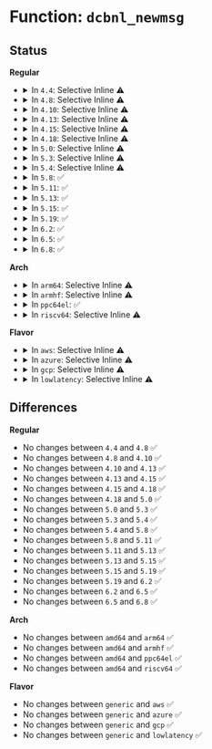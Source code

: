 # Function: <code>dcbnl_newmsg</code>

## Status
<b>Regular</b>
<ul>
<li>
<details>
<summary>In <code>4.4</code>: Selective Inline ⚠️</summary>

```c
struct sk_buff *dcbnl_newmsg(int type, u8 cmd, u32 port, u32 seq, u32 flags, struct nlmsghdr **nlhp);
```

**Collision:** Unique Static

**Inline:** Selective

**Transformation:** False

**Instances:**

```
In net/dcb/dcbnl.c (ffffffff81813cc0)
Location: net/dcb/dcbnl.c:196
Inline: True
Direct callers:
  - net/dcb/dcbnl.c:dcb_doit
  - net/dcb/dcbnl.c:dcbnl_notify
```
**Symbols:**

```
ffffffff81813cc0-ffffffff81813d70: dcbnl_newmsg (STB_LOCAL)
```
</details>
</li>
<li>
<details>
<summary>In <code>4.8</code>: Selective Inline ⚠️</summary>

```c
struct sk_buff *dcbnl_newmsg(int type, u8 cmd, u32 port, u32 seq, u32 flags, struct nlmsghdr **nlhp);
```

**Collision:** Unique Static

**Inline:** Selective

**Transformation:** False

**Instances:**

```
In net/dcb/dcbnl.c (ffffffff81886ba0)
Location: net/dcb/dcbnl.c:196
Inline: True
Direct callers:
  - net/dcb/dcbnl.c:dcb_doit
  - net/dcb/dcbnl.c:dcbnl_notify
```
**Symbols:**

```
ffffffff81886ba0-ffffffff81886c50: dcbnl_newmsg (STB_LOCAL)
```
</details>
</li>
<li>
<details>
<summary>In <code>4.10</code>: Selective Inline ⚠️</summary>

```c
struct sk_buff *dcbnl_newmsg(int type, u8 cmd, u32 port, u32 seq, u32 flags, struct nlmsghdr **nlhp);
```

**Collision:** Unique Static

**Inline:** Selective

**Transformation:** False

**Instances:**

```
In net/dcb/dcbnl.c (ffffffff818bb410)
Location: net/dcb/dcbnl.c:196
Inline: True
Direct callers:
  - net/dcb/dcbnl.c:dcb_doit
  - net/dcb/dcbnl.c:dcbnl_notify
```
**Symbols:**

```
ffffffff818bb410-ffffffff818bb4c0: dcbnl_newmsg (STB_LOCAL)
```
</details>
</li>
<li>
<details>
<summary>In <code>4.13</code>: Selective Inline ⚠️</summary>

```c
struct sk_buff *dcbnl_newmsg(int type, u8 cmd, u32 port, u32 seq, u32 flags, struct nlmsghdr **nlhp);
```

**Collision:** Unique Static

**Inline:** Selective

**Transformation:** False

**Instances:**

```
In net/dcb/dcbnl.c (ffffffff818e1e00)
Location: net/dcb/dcbnl.c:192
Inline: True
Direct callers:
  - net/dcb/dcbnl.c:dcb_doit
  - net/dcb/dcbnl.c:dcbnl_notify
```
**Symbols:**

```
ffffffff818e1e00-ffffffff818e1eab: dcbnl_newmsg (STB_LOCAL)
```
</details>
</li>
<li>
<details>
<summary>In <code>4.15</code>: Selective Inline ⚠️</summary>

```c
struct sk_buff *dcbnl_newmsg(int type, u8 cmd, u32 port, u32 seq, u32 flags, struct nlmsghdr **nlhp);
```

**Collision:** Unique Static

**Inline:** Selective

**Transformation:** False

**Instances:**

```
In net/dcb/dcbnl.c (ffffffff81967ba0)
Location: net/dcb/dcbnl.c:192
Inline: True
Direct callers:
  - net/dcb/dcbnl.c:dcb_doit
  - net/dcb/dcbnl.c:dcbnl_notify
```
**Symbols:**

```
ffffffff81967ba0-ffffffff81967c4b: dcbnl_newmsg (STB_LOCAL)
```
</details>
</li>
<li>
<details>
<summary>In <code>4.18</code>: Selective Inline ⚠️</summary>

```c
struct sk_buff *dcbnl_newmsg(int type, u8 cmd, u32 port, u32 seq, u32 flags, struct nlmsghdr **nlhp);
```

**Collision:** Unique Static

**Inline:** Selective

**Transformation:** False

**Instances:**

```
In net/dcb/dcbnl.c (ffffffff819c13c0)
Location: net/dcb/dcbnl.c:193
Inline: True
Direct callers:
  - net/dcb/dcbnl.c:dcb_doit
  - net/dcb/dcbnl.c:dcbnl_notify
```
**Symbols:**

```
ffffffff819c13c0-ffffffff819c1471: dcbnl_newmsg (STB_LOCAL)
```
</details>
</li>
<li>
<details>
<summary>In <code>5.0</code>: Selective Inline ⚠️</summary>

```c
struct sk_buff *dcbnl_newmsg(int type, u8 cmd, u32 port, u32 seq, u32 flags, struct nlmsghdr **nlhp);
```

**Collision:** Unique Static

**Inline:** Selective

**Transformation:** False

**Instances:**

```
In net/dcb/dcbnl.c (ffffffff819f8920)
Location: net/dcb/dcbnl.c:193
Inline: True
Direct callers:
  - net/dcb/dcbnl.c:dcb_doit
  - net/dcb/dcbnl.c:dcbnl_notify
```
**Symbols:**

```
ffffffff819f8920-ffffffff819f89ce: dcbnl_newmsg (STB_LOCAL)
```
</details>
</li>
<li>
<details>
<summary>In <code>5.3</code>: Selective Inline ⚠️</summary>

```c
struct sk_buff *dcbnl_newmsg(int type, u8 cmd, u32 port, u32 seq, u32 flags, struct nlmsghdr **nlhp);
```

**Collision:** Unique Static

**Inline:** Selective

**Transformation:** False

**Instances:**

```
In net/dcb/dcbnl.c (ffffffff81a67be0)
Location: net/dcb/dcbnl.c:182
Inline: True
Direct callers:
  - net/dcb/dcbnl.c:dcb_doit
  - net/dcb/dcbnl.c:dcbnl_notify
```
**Symbols:**

```
ffffffff81a67be0-ffffffff81a67c91: dcbnl_newmsg (STB_LOCAL)
```
</details>
</li>
<li>
<details>
<summary>In <code>5.4</code>: Selective Inline ⚠️</summary>

```c
struct sk_buff *dcbnl_newmsg(int type, u8 cmd, u32 port, u32 seq, u32 flags, struct nlmsghdr **nlhp);
```

**Collision:** Unique Static

**Inline:** Selective

**Transformation:** False

**Instances:**

```
In net/dcb/dcbnl.c (ffffffff81a9e540)
Location: net/dcb/dcbnl.c:182
Inline: True
Direct callers:
  - net/dcb/dcbnl.c:dcb_doit
  - net/dcb/dcbnl.c:dcbnl_notify
```
**Symbols:**

```
ffffffff81a9e540-ffffffff81a9e5f1: dcbnl_newmsg (STB_LOCAL)
```
</details>
</li>
<li>
<details>
<summary>In <code>5.8</code>: ✅</summary>

```c
struct sk_buff *dcbnl_newmsg(int type, u8 cmd, u32 port, u32 seq, u32 flags, struct nlmsghdr **nlhp);
```

**Collision:** Unique Static

**Inline:** No

**Transformation:** False

**Instances:**

```
In net/dcb/dcbnl.c (ffffffff81b995c0)
Location: net/dcb/dcbnl.c:182
Inline: False
Direct callers:
  - net/dcb/dcbnl.c:dcb_doit
  - net/dcb/dcbnl.c:dcbnl_notify
```
**Symbols:**

```
ffffffff81b995c0-ffffffff81b9966c: dcbnl_newmsg (STB_LOCAL)
```
</details>
</li>
<li>
<details>
<summary>In <code>5.11</code>: ✅</summary>

```c
struct sk_buff *dcbnl_newmsg(int type, u8 cmd, u32 port, u32 seq, u32 flags, struct nlmsghdr **nlhp);
```

**Collision:** Unique Static

**Inline:** No

**Transformation:** False

**Instances:**

```
In net/dcb/dcbnl.c (ffffffff81ba9270)
Location: net/dcb/dcbnl.c:182
Inline: False
Direct callers:
  - net/dcb/dcbnl.c:dcb_doit
  - net/dcb/dcbnl.c:dcbnl_notify
```
**Symbols:**

```
ffffffff81ba9270-ffffffff81ba931c: dcbnl_newmsg (STB_LOCAL)
```
</details>
</li>
<li>
<details>
<summary>In <code>5.13</code>: ✅</summary>

```c
struct sk_buff *dcbnl_newmsg(int type, u8 cmd, u32 port, u32 seq, u32 flags, struct nlmsghdr **nlhp);
```

**Collision:** Unique Static

**Inline:** No

**Transformation:** False

**Instances:**

```
In net/dcb/dcbnl.c (ffffffff81b98400)
Location: net/dcb/dcbnl.c:182
Inline: False
Direct callers:
  - net/dcb/dcbnl.c:dcb_doit
  - net/dcb/dcbnl.c:dcbnl_notify
```
**Symbols:**

```
ffffffff81b98400-ffffffff81b984ac: dcbnl_newmsg (STB_LOCAL)
```
</details>
</li>
<li>
<details>
<summary>In <code>5.15</code>: ✅</summary>

```c
struct sk_buff *dcbnl_newmsg(int type, u8 cmd, u32 port, u32 seq, u32 flags, struct nlmsghdr **nlhp);
```

**Collision:** Unique Static

**Inline:** No

**Transformation:** False

**Instances:**

```
In net/dcb/dcbnl.c (ffffffff81c64f50)
Location: net/dcb/dcbnl.c:182
Inline: False
Direct callers:
  - net/dcb/dcbnl.c:dcb_doit
  - net/dcb/dcbnl.c:dcbnl_notify
```
**Symbols:**

```
ffffffff81c64f50-ffffffff81c64ffc: dcbnl_newmsg (STB_LOCAL)
```
</details>
</li>
<li>
<details>
<summary>In <code>5.19</code>: ✅</summary>

```c
struct sk_buff *dcbnl_newmsg(int type, u8 cmd, u32 port, u32 seq, u32 flags, struct nlmsghdr **nlhp);
```

**Collision:** Unique Static

**Inline:** No

**Transformation:** False

**Instances:**

```
In net/dcb/dcbnl.c (ffffffff81e07b40)
Location: net/dcb/dcbnl.c:182
Inline: False
Direct callers:
  - net/dcb/dcbnl.c:dcb_doit
  - net/dcb/dcbnl.c:dcbnl_notify
```
**Symbols:**

```
ffffffff81e07b40-ffffffff81e07bf5: dcbnl_newmsg (STB_LOCAL)
```
</details>
</li>
<li>
<details>
<summary>In <code>6.2</code>: ✅</summary>

```c
struct sk_buff *dcbnl_newmsg(int type, u8 cmd, u32 port, u32 seq, u32 flags, struct nlmsghdr **nlhp);
```

**Collision:** Unique Static

**Inline:** No

**Transformation:** False

**Instances:**

```
In net/dcb/dcbnl.c (ffffffff81fdd080)
Location: net/dcb/dcbnl.c:215
Inline: False
Direct callers:
  - net/dcb/dcbnl.c:dcb_doit
  - net/dcb/dcbnl.c:dcbnl_notify
```
**Symbols:**

```
ffffffff81fdd080-ffffffff81fdd135: dcbnl_newmsg (STB_LOCAL)
```
</details>
</li>
<li>
<details>
<summary>In <code>6.5</code>: ✅</summary>

```c
struct sk_buff *dcbnl_newmsg(int type, u8 cmd, u32 port, u32 seq, u32 flags, struct nlmsghdr **nlhp);
```

**Collision:** Unique Static

**Inline:** No

**Transformation:** False

**Instances:**

```
In net/dcb/dcbnl.c (ffffffff82059150)
Location: net/dcb/dcbnl.c:216
Inline: False
Direct callers:
  - net/dcb/dcbnl.c:dcb_doit
  - net/dcb/dcbnl.c:dcbnl_notify
```
**Symbols:**

```
ffffffff82059150-ffffffff82059209: dcbnl_newmsg (STB_LOCAL)
```
</details>
</li>
<li>
<details>
<summary>In <code>6.8</code>: ✅</summary>

```c
struct sk_buff *dcbnl_newmsg(int type, u8 cmd, u32 port, u32 seq, u32 flags, struct nlmsghdr **nlhp);
```

**Collision:** Unique Static

**Inline:** No

**Transformation:** False

**Instances:**

```
In net/dcb/dcbnl.c (ffffffff8212bcd0)
Location: net/dcb/dcbnl.c:216
Inline: False
Direct callers:
  - net/dcb/dcbnl.c:dcb_doit
  - net/dcb/dcbnl.c:dcbnl_notify
```
**Symbols:**

```
ffffffff8212bcd0-ffffffff8212bd89: dcbnl_newmsg (STB_LOCAL)
```
</details>
</li>
</ul>
<b>Arch</b>
<ul>
<li>
<details>
<summary>In <code>arm64</code>: Selective Inline ⚠️</summary>

```c
struct sk_buff *dcbnl_newmsg(int type, u8 cmd, u32 port, u32 seq, u32 flags, struct nlmsghdr **nlhp);
```

**Collision:** Unique Static

**Inline:** Selective

**Transformation:** False

**Instances:**

```
In net/dcb/dcbnl.c (ffff800010d6ef20)
Location: net/dcb/dcbnl.c:182
Inline: True
Direct callers:
  - net/dcb/dcbnl.c:dcb_doit
  - net/dcb/dcbnl.c:dcbnl_notify
```
**Symbols:**

```
ffff800010d6ef20-ffff800010d6efd8: dcbnl_newmsg (STB_LOCAL)
```
</details>
</li>
<li>
<details>
<summary>In <code>armhf</code>: Selective Inline ⚠️</summary>

```c
struct sk_buff *dcbnl_newmsg(int type, u8 cmd, u32 port, u32 seq, u32 flags, struct nlmsghdr **nlhp);
```

**Collision:** Unique Static

**Inline:** Selective

**Transformation:** False

**Instances:**

```
In net/dcb/dcbnl.c (c0e6cbf4)
Location: net/dcb/dcbnl.c:182
Inline: True
Direct callers:
  - net/dcb/dcbnl.c:dcb_doit
  - net/dcb/dcbnl.c:dcbnl_notify
```
**Symbols:**

```
c0e6cbf4-c0e6cca0: dcbnl_newmsg (STB_LOCAL)
```
</details>
</li>
<li>
<details>
<summary>In <code>ppc64el</code>: ✅</summary>

```c
struct sk_buff *dcbnl_newmsg(int type, u8 cmd, u32 port, u32 seq, u32 flags, struct nlmsghdr **nlhp);
```

**Collision:** Unique Static

**Inline:** No

**Transformation:** False

**Instances:**

```
In net/dcb/dcbnl.c (c000000000eac240)
Location: net/dcb/dcbnl.c:182
Inline: False
Direct callers:
  - net/dcb/dcbnl.c:dcb_doit
  - net/dcb/dcbnl.c:dcbnl_notify
```
**Symbols:**

```
c000000000eac240-c000000000eac34c: dcbnl_newmsg (STB_LOCAL)
```
</details>
</li>
<li>
<details>
<summary>In <code>riscv64</code>: Selective Inline ⚠️</summary>

```c
struct sk_buff *dcbnl_newmsg(int type, u8 cmd, u32 port, u32 seq, u32 flags, struct nlmsghdr **nlhp);
```

**Collision:** Unique Static

**Inline:** Selective

**Transformation:** False

**Instances:**

```
In net/dcb/dcbnl.c (ffffffe0008a0bcc)
Location: net/dcb/dcbnl.c:182
Inline: True
Direct callers:
  - net/dcb/dcbnl.c:dcb_doit
  - net/dcb/dcbnl.c:dcbnl_notify
```
**Symbols:**

```
ffffffe0008a0bcc-ffffffe0008a0c66: dcbnl_newmsg (STB_LOCAL)
```
</details>
</li>
</ul>
<b>Flavor</b>
<ul>
<li>
<details>
<summary>In <code>aws</code>: Selective Inline ⚠️</summary>

```c
struct sk_buff *dcbnl_newmsg(int type, u8 cmd, u32 port, u32 seq, u32 flags, struct nlmsghdr **nlhp);
```

**Collision:** Unique Static

**Inline:** Selective

**Transformation:** False

**Instances:**

```
In net/dcb/dcbnl.c (ffffffff81a3d8d0)
Location: net/dcb/dcbnl.c:182
Inline: True
Direct callers:
  - net/dcb/dcbnl.c:dcb_doit
  - net/dcb/dcbnl.c:dcbnl_notify
```
**Symbols:**

```
ffffffff81a3d8d0-ffffffff81a3d981: dcbnl_newmsg (STB_LOCAL)
```
</details>
</li>
<li>
<details>
<summary>In <code>azure</code>: Selective Inline ⚠️</summary>

```c
struct sk_buff *dcbnl_newmsg(int type, u8 cmd, u32 port, u32 seq, u32 flags, struct nlmsghdr **nlhp);
```

**Collision:** Unique Static

**Inline:** Selective

**Transformation:** False

**Instances:**

```
In net/dcb/dcbnl.c (ffffffff819fa4c0)
Location: net/dcb/dcbnl.c:182
Inline: True
Direct callers:
  - net/dcb/dcbnl.c:dcb_doit
  - net/dcb/dcbnl.c:dcbnl_notify
```
**Symbols:**

```
ffffffff819fa4c0-ffffffff819fa571: dcbnl_newmsg (STB_LOCAL)
```
</details>
</li>
<li>
<details>
<summary>In <code>gcp</code>: Selective Inline ⚠️</summary>

```c
struct sk_buff *dcbnl_newmsg(int type, u8 cmd, u32 port, u32 seq, u32 flags, struct nlmsghdr **nlhp);
```

**Collision:** Unique Static

**Inline:** Selective

**Transformation:** False

**Instances:**

```
In net/dcb/dcbnl.c (ffffffff81aa9780)
Location: net/dcb/dcbnl.c:182
Inline: True
Direct callers:
  - net/dcb/dcbnl.c:dcb_doit
  - net/dcb/dcbnl.c:dcbnl_notify
```
**Symbols:**

```
ffffffff81aa9780-ffffffff81aa9831: dcbnl_newmsg (STB_LOCAL)
```
</details>
</li>
<li>
<details>
<summary>In <code>lowlatency</code>: Selective Inline ⚠️</summary>

```c
struct sk_buff *dcbnl_newmsg(int type, u8 cmd, u32 port, u32 seq, u32 flags, struct nlmsghdr **nlhp);
```

**Collision:** Unique Static

**Inline:** Selective

**Transformation:** False

**Instances:**

```
In net/dcb/dcbnl.c (ffffffff81ab5af0)
Location: net/dcb/dcbnl.c:182
Inline: True
Direct callers:
  - net/dcb/dcbnl.c:dcb_doit
  - net/dcb/dcbnl.c:dcbnl_notify
```
**Symbols:**

```
ffffffff81ab5af0-ffffffff81ab5ba1: dcbnl_newmsg (STB_LOCAL)
```
</details>
</li>
</ul>

## Differences
<b>Regular</b>
<ul>
<li>
No changes between <code>4.4</code> and <code>4.8</code> ✅
</li>
<li>
No changes between <code>4.8</code> and <code>4.10</code> ✅
</li>
<li>
No changes between <code>4.10</code> and <code>4.13</code> ✅
</li>
<li>
No changes between <code>4.13</code> and <code>4.15</code> ✅
</li>
<li>
No changes between <code>4.15</code> and <code>4.18</code> ✅
</li>
<li>
No changes between <code>4.18</code> and <code>5.0</code> ✅
</li>
<li>
No changes between <code>5.0</code> and <code>5.3</code> ✅
</li>
<li>
No changes between <code>5.3</code> and <code>5.4</code> ✅
</li>
<li>
No changes between <code>5.4</code> and <code>5.8</code> ✅
</li>
<li>
No changes between <code>5.8</code> and <code>5.11</code> ✅
</li>
<li>
No changes between <code>5.11</code> and <code>5.13</code> ✅
</li>
<li>
No changes between <code>5.13</code> and <code>5.15</code> ✅
</li>
<li>
No changes between <code>5.15</code> and <code>5.19</code> ✅
</li>
<li>
No changes between <code>5.19</code> and <code>6.2</code> ✅
</li>
<li>
No changes between <code>6.2</code> and <code>6.5</code> ✅
</li>
<li>
No changes between <code>6.5</code> and <code>6.8</code> ✅
</li>
</ul>
<b>Arch</b>
<ul>
<li>
No changes between <code>amd64</code> and <code>arm64</code> ✅
</li>
<li>
No changes between <code>amd64</code> and <code>armhf</code> ✅
</li>
<li>
No changes between <code>amd64</code> and <code>ppc64el</code> ✅
</li>
<li>
No changes between <code>amd64</code> and <code>riscv64</code> ✅
</li>
</ul>
<b>Flavor</b>
<ul>
<li>
No changes between <code>generic</code> and <code>aws</code> ✅
</li>
<li>
No changes between <code>generic</code> and <code>azure</code> ✅
</li>
<li>
No changes between <code>generic</code> and <code>gcp</code> ✅
</li>
<li>
No changes between <code>generic</code> and <code>lowlatency</code> ✅
</li>
</ul>
